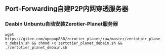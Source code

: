 ## Port-Forwarding自建P2P内网穿透服务器
### Deabin Unbuntu自动安装Zerotier-Planet服务器
`
wget https://gitee.com/opopop880/zerotier_planet/raw/master/zertotier_planet_debain.sh && chmod +x zertotier_planet_debain.sh && ./zertotier_planet_debain.sh
`
